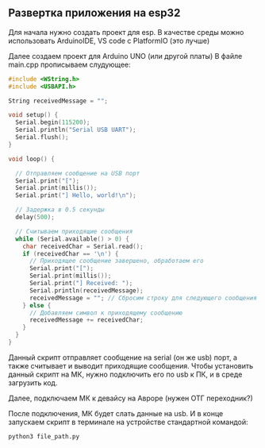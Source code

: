 ## Развертка приложения на esp32
Для начала нужно создать проект для esp.
В качестве среды можно использовать ArduinoIDE, VS code c PlatformIO (это лучше)

Далее создаем проект для Arduino UNO (или другой платы)
В файле main.cpp прописываем слудующее:
```cpp
#include <WString.h>
#include <USBAPI.h>

String receivedMessage = "";

void setup() {
  Serial.begin(115200);
  Serial.println("Serial USB UART");
  Serial.flush();
}

void loop() {

  // Отправляем сообщение на USB порт
  Serial.print("[");
  Serial.print(millis());
  Serial.print("] Hello, world!\n");

  // Задержка в 0.5 секунды
  delay(500);

  // Считываем приходящие сообщения
  while (Serial.available() > 0) {
    char receivedChar = Serial.read();
    if (receivedChar == '\n') {
      // Приходящее сообщение завершено, обработаем его
      Serial.print("[");
      Serial.print(millis());
      Serial.print("] Received: ");
      Serial.println(receivedMessage);
      receivedMessage = ""; // Сбросим строку для следующего сообщения
    } else {
      // Добавляем символ к приходящему сообщению
      receivedMessage += receivedChar;
    }
  }
}
```

Данный скрипт отправляет сообщение на serial (он же usb) порт, а также считывает и выводит приходящие сообщения.
Чтобы установить данный скрипт на МК, нужно подключить его по usb к ПК, и в среде загрузить код.

Далее, подключаем МК к девайсу на Авроре (нужен ОТГ переходник?)

После подключения, МК будет слать данные на usb.
И в конце запускаем скрипт в терминале на устройстве стандартной командой:
```shell
python3 file_path.py
```
